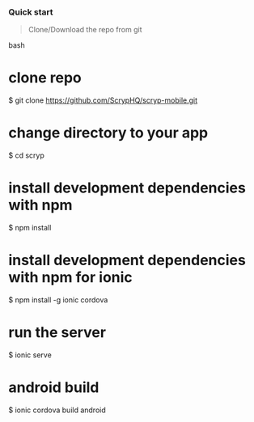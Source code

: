 ### Quick start

> Clone/Download the repo from git

bash
# clone repo
$ git clone https://github.com/ScrypHQ/scryp-mobile.git

# change directory to your app
$ cd scryp

# install development dependencies with npm
$ npm install

# install development dependencies with npm for ionic
$ npm install -g ionic cordova

# run the server
$ ionic serve

# android build
$ ionic cordova build android

